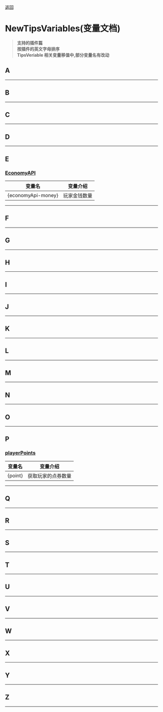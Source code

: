[返回](README.md)
# NewTipsVariables(变量文档)
> **支持的插件篇**  
> **按插件的英文字母排序**  
> **TipsVeriable 相关变量移值中,部分变量名有改动**

## A
---
## B
---
## C
---
## D
---
## **E**
### **[EconomyAPI](https://github.com/Nukkit-coders/EconomyAPI)**
|变量名|变量介绍|
|-|-|
|{economyApi-money}|玩家金钱数量|
---
## F
---
## G
---
## H
---
## I
---
## J
---
## K
---
## L
---
## M
---
## N
---
## O
---
## **P**
### **[playerPoints](https://github.com/SmallasWater/PlayerPoints)**
|变量名|变量介绍|
|-|-|
|{point}|获取玩家的点券数量|
---
## Q
---
## R
---
## S
---
## T
---
## U
---
## V
---
## W
---
## X
---
## Y
---
## Z
---